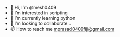 - 👋 Hi, I’m @mesh0409
- 👀 I’m interested in scripting
- 🌱 I’m currently learning python
- 💞️ I’m looking to collaborate...
- 📫 How to reach me mprasad0409fiji@gmail.com

<!---
mesh0409/mesh0409 is a ✨ special ✨ repository because its `README.md` (this file) appears on your GitHub profile.
You can click the Preview link to take a look at your changes.
--->
